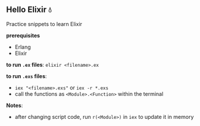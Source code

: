 ## Hello Elixir 💧

Practice snippets to learn Elixir

__prerequisites__
- Erlang
- Elixir

__to run `.ex` files__:
`elixir <filename>.ex`

__to run `.exs` files__:
- `iex "<filename>.exs"` or `iex -r *.exs`
- call the functions as `<Module>.<Function>` within the terminal

__Notes__:
- after changing script code, run `r(<Module>)` in `iex` to update it in memory
 